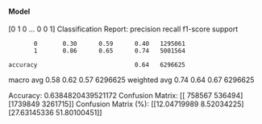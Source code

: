 #### Model
[0 1 0 ... 0 0 1]
Classification Report:
              precision    recall  f1-score   support

           0       0.30      0.59      0.40   1295061
           1       0.86      0.65      0.74   5001564

    accuracy                           0.64   6296625
   macro avg       0.58      0.62      0.57   6296625
weighted avg       0.74      0.64      0.67   6296625

Accuracy: 0.6384820439521172
Confusion Matrix:
[[ 758567  536494]
 [1739849 3261715]]
Confusion Matrix (%):
[[12.04719989  8.52034225]
 [27.63145336 51.80100451]]

